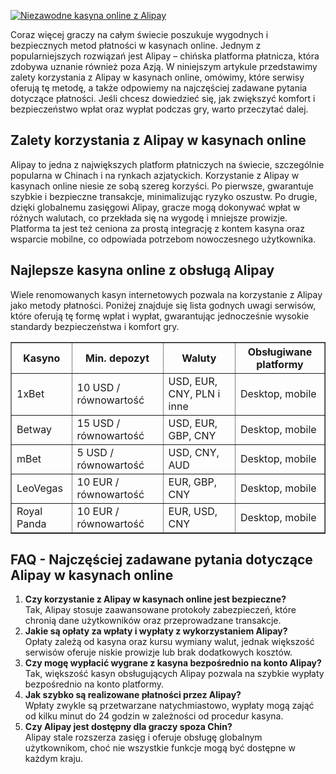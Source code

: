 [![Niezawodne kasyna online z Alipay](https://123-caf.pages.dev/gitsignup.png)](https://vrmoo.ru/Bt82HjjY)

<div>     <p>Coraz więcej graczy na całym świecie poszukuje wygodnych i bezpiecznych metod płatności w kasynach online. Jednym z popularniejszych rozwiązań jest Alipay – chińska platforma płatnicza, która zdobywa uznanie również poza Azją. W niniejszym artykule przedstawimy zalety korzystania z Alipay w kasynach online, omówimy, które serwisy oferują tę metodę, a także odpowiemy na najczęściej zadawane pytania dotyczące płatności. Jeśli chcesz dowiedzieć się, jak zwiększyć komfort i bezpieczeństwo wpłat oraz wypłat podczas gry, warto przeczytać dalej.</p>      <h2>Zalety korzystania z Alipay w kasynach online</h2>   <p>Alipay to jedna z największych platform płatniczych na świecie, szczególnie popularna w Chinach i na rynkach azjatyckich. Korzystanie z Alipay w kasynach online niesie ze sobą szereg korzyści. Po pierwsze, gwarantuje szybkie i bezpieczne transakcje, minimalizując ryzyko oszustw. Po drugie, dzięki globalnemu zasięgowi Alipay, gracze mogą dokonywać wpłat w różnych walutach, co przekłada się na wygodę i mniejsze prowizje. Platforma ta jest też ceniona za prostą integrację z kontem kasyna oraz wsparcie mobilne, co odpowiada potrzebom nowoczesnego użytkownika.</p>      <h2>Najlepsze kasyna online z obsługą Alipay</h2>   <p>Wiele renomowanych kasyn internetowych pozwala na korzystanie z Alipay jako metody płatności. Poniżej znajduje się lista godnych uwagi serwisów, które oferują tę formę wpłat i wypłat, gwarantując jednocześnie wysokie standardy bezpieczeństwa i komfort gry.</p>      <table border="1" cellpadding="5" cellspacing="0" style="border-collapse: collapse; width: 100%;">       <thead>         <tr>           <th>Kasyno</th>           <th>Min. depozyt</th>           <th>Waluty</th>           <th>Obsługiwane platformy</th>         </tr>       </thead>       <tbody>         <tr>           <td>1xBet</td>           <td>10 USD / równowartość</td>           <td>USD, EUR, CNY, PLN i inne</td>           <td>Desktop, mobile</td>         </tr>         <tr>           <td>Betway</td>           <td>15 USD / równowartość</td>           <td>USD, EUR, GBP, CNY</td>           <td>Desktop, mobile</td>         </tr>         <tr>           <td>mBet</td>           <td>5 USD / równowartość</td>           <td>USD, CNY, AUD</td>           <td>Desktop, mobile</td>         </tr>         <tr>           <td>LeoVegas</td>           <td>10 EUR / równowartość</td>           <td>EUR, GBP, CNY</td>           <td>Desktop, mobile</td>         </tr>         <tr>           <td>Royal Panda</td>           <td>10 EUR / równowartość</td>           <td>EUR, USD, CNY</td>           <td>Desktop, mobile</td>         </tr>       </tbody>     </table>        <h2>FAQ - Najczęściej zadawane pytania dotyczące Alipay w kasynach online</h2>     <ol>       <li><strong>Czy korzystanie z Alipay w kasynach online jest bezpieczne?</strong><br>Tak, Alipay stosuje zaawansowane protokoły zabezpieczeń, które chronią dane użytkowników oraz przeprowadzane transakcje.</li>       <li><strong>Jakie są opłaty za wpłaty i wypłaty z wykorzystaniem Alipay?</strong><br>Opłaty zależą od kasyna oraz kursu wymiany walut, jednak większość serwisów oferuje niskie prowizje lub brak dodatkowych kosztów.</li>       <li><strong>Czy mogę wypłacić wygrane z kasyna bezpośrednio na konto Alipay?</strong><br>Tak, większość kasyn obsługujących Alipay pozwala na szybkie wypłaty bezpośrednio na konto platformy.</li>       <li><strong>Jak szybko są realizowane płatności przez Alipay?</strong><br>Wpłaty zwykle są przetwarzane natychmiastowo, wypłaty mogą zająć od kilku minut do 24 godzin w zależności od procedur kasyna.</li>       <li><strong>Czy Alipay jest dostępny dla graczy spoza Chin?</strong><br>Alipay stale rozszerza zasięg i oferuje obsługę globalnym użytkownikom, choć nie wszystkie funkcje mogą być dostępne w każdym kraju.</li>     </ol>   </div>